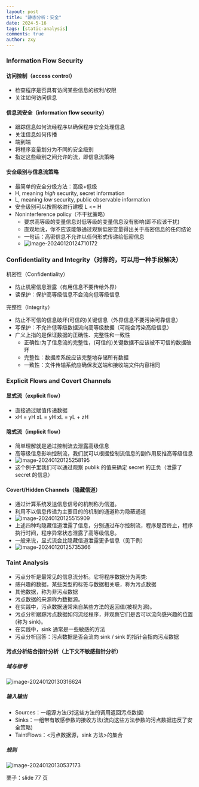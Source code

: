 ```yaml
---
layout: post
title: "静态分析：安全"
date: 2024-5-16
tags: [static-analysis]
comments: true
author: zxy
---
```


### Information Flow Security

#### 访问控制（access control）

- 检查程序是否具有访问某些信息的权利/权限
- 关注如何访问信息

#### 信息流安全（information flow security）

- 跟踪信息如何流经程序以确保程序安全处理信息
- 关注信息如何传播
- 端到端
- 将程序变量划分为不同的安全级别
- 指定这些级别之间允许的流，即信息流策略

#### 安全级别与信息流策略

- 最简单的安全分级方法：高级+低级
- H, meaning _high_ security, secret information
- L, meaning _low_ security, public observable information
- 安全级别可以按照格进行建模 L <= H
- Noninterference policy（不干扰策略）
  - 要求高等级的变量信息对低等级的变量信息没有影响(即不应该干扰)
  - 直观地说，你不应该能够通过观察低密变量得出关于高密信息的任何结论
  - 一句话：高密信息不允许以任何形式传递给低密信息
  - ![image-20240120124710172](C:\Users\zxy\AppData\Roaming\Typora\typora-user-images\image-20240120124710172.png)

### Confidentiality and Integrity（对称的，可以用一种手段解决）

机密性（Confidentiality）

- 防止机密信息泄露（有用信息不要传给外界）
- 读保护：保护高等级信息不会流向低等级信息

完整性（Integrity）

- 防止不可信的信息破坏(可信的)关键信息（外界信息不要污染可靠信息）
- 写保护：不允许低等级数据流向高等级数据（可能会污染高级信息）
- 广义上指的是保证数据的正确性、完整性和一致性
  - 正确性:为了信息流的完整性，(可信的)关键数据不应该被不可信的数据破坏
  - 完整性：数据库系统应该完整地存储所有数据
  - 一致性：文件传输系统应确保发送端和接收端文件内容相同

### Explicit Flows and Covert Channels

#### 显式流（explicit flow）

- 直接通过赋值传递数据
- xH = yH xL = yH xL = yL + zH

#### 隐式流（implicit flow）

- 简单理解就是通过控制流去泄露高级信息
- 高等级信息影响控制流，我们就可以根据控制流信息的副作用反推高等级信息
- ![image-20240120125258195](C:\Users\zxy\AppData\Roaming\Typora\typora-user-images\image-20240120125258195.png)
- 这个例子里我们可以通过观察 publik 的值来确定 secret 的正负（泄露了 secret 的信息）

#### Covert/Hidden Channels（隐藏信道）

- 通过计算系统发送信息信号的机制称为信道。
- 利用不以信息传递为主要目的的机制的通道称为隐蔽通道
- ![image-20240120125515909](C:\Users\zxy\AppData\Roaming\Typora\typora-user-images\image-20240120125515909.png)
- 上述四种均隐藏信道泄露了信息，分别通过布尔控制流，程序是否终止，程序执行时间，程序异常状态泄露了高等级信息。
- 一般来说，显式流会比隐藏信道泄露更多信息（见下例）
- ![image-20240120125735366](C:\Users\zxy\AppData\Roaming\Typora\typora-user-images\image-20240120125735366.png)

### Taint Analysis

- 污点分析是最常见的信息流分析。它将程序数据分为两类:
- 感兴趣的数据，某些类型的标签与数据相关联，称为污点数据
- 其他数据，称为非污点数据
- 污点数据的来源称为数据源。
- 在实践中，污点数据通常来自某些方法的返回值(被视为源)。
- 污点分析跟踪污点数据如何流经程序，并观察它们是否可以流向感兴趣的位置(称为 sink)。
- 在实践中，sink 通常是一些敏感的方法
- 污点分析回答：污点数据是否会流向 sink / sink 的指针会指向污点数据

#### 污点分析结合指针分析（上下文不敏感指针分析）

##### 域与标号

![image-20240120130316624](C:\Users\zxy\AppData\Roaming\Typora\typora-user-images\image-20240120130316624.png)

##### 输入输出

- Sources：一组源方法(对这些方法的调用返回污点数据)
- Sinks：一组带有敏感参数的接收方法(流向这些方法参数的污点数据违反了安全策略)
- TaintFlows：<污点数据源，sink 方法>的集合

##### 规则

![image-20240120130537173](C:\Users\zxy\AppData\Roaming\Typora\typora-user-images\image-20240120130537173.png)

栗子：slide 77 页
